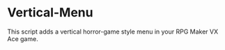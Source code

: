 Vertical-Menu
=============

This script adds a vertical horror-game style menu in your RPG Maker VX Ace game.
